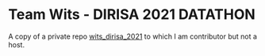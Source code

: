 # Team Wits - DIRISA 2021 DATATHON

A copy of a private repo [wits_dirisa_2021](https://github.com/shivunchinniah/wits_dirisa_2021) to which I am contributor but not a host. 
